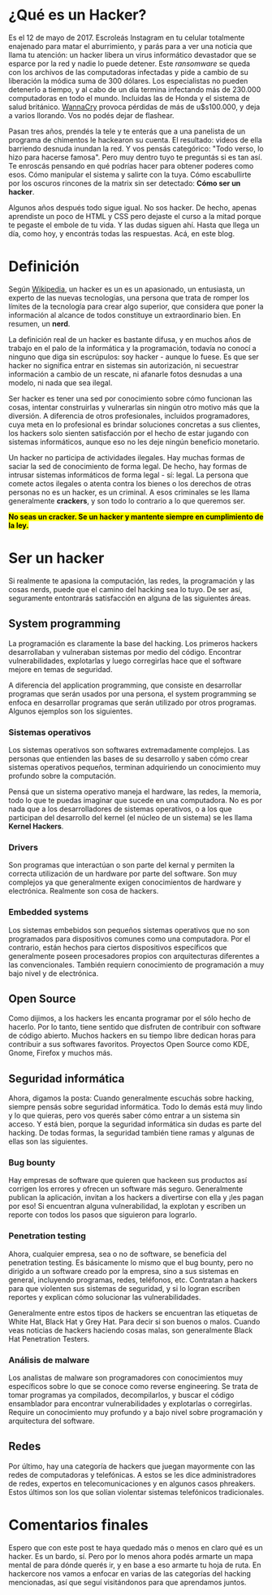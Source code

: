 # ¿Qué es un Hacker?

Es el 12 de mayo de 2017. Escroleás Instagram en tu celular totalmente enajenado para matar el aburrimiento, y parás para a ver una noticia que llama tu atención: un hacker libera un virus informático devastador que se esparce por la red y nadie lo puede detener. Este *ransomware* se queda con los archivos de las computadoras infectadas y pide a cambio de su liberación la módica suma de 300 dólares. Los especialistas no pueden detenerlo a tiempo, y al cabo de un día termina infectando más de 230.000 computadoras en todo el mundo. Incluidas las de Honda y el sistema de salud británico. [WannaCry](https://en.wikipedia.org/wiki/WannaCry_ransomware_attack) provoca pérdidas de más de u$s100.000, y deja a varios llorando. Vos no podés dejar de flashear.

Pasan tres años, prendés la tele y te enterás que a una panelista de un programa de chimentos le hackearon su cuenta. El resultado: videos de ella barriendo desnuda inundan la red. Y vos pensás categórico: "Todo verso, lo hizo para hacerse famosa". Pero muy dentro tuyo te preguntás si es tan así. Te enroscás pensando en qué podrías hacer para obtener poderes como esos. Cómo manipular el sistema y salirte con la tuya. Cómo escabullirte por los oscuros rincones de la matrix sin ser detectado: **Cómo ser un hacker**.

Algunos años después todo sigue igual. No sos hacker. De hecho, apenas aprendiste un poco de HTML y CSS pero dejaste el curso a la mitad porque te pegaste el embole de tu vida. Y las dudas siguen ahí. Hasta que llega un día, como hoy, y encontrás todas las respuestas. Acá, en este blog.

# Definición

Según [Wikipedia](https://es.wikipedia.org/wiki/Hacker), un hacker es un es un apasionado, un entusiasta, un experto de las nuevas tecnologías, una persona que trata de romper los límites de la tecnología para crear algo superior,​ que considera que poner la información al alcance de todos constituye un extraordinario bien. En resumen, un **nerd**.

La definición real de un hacker es bastante difusa, y en muchos años de trabajo en el palo de la informática y la programación, todavía no conocí a ninguno que diga sin escrúpulos: soy hacker - aunque lo fuese. Es que ser hacker no significa entrar en sistemas sin autorización, ni secuestrar información a cambio de un rescate, ni afanarle fotos desnudas a una modelo, ni nada que sea ilegal.

Ser hacker es tener una sed por conocimiento sobre cómo funcionan las cosas, intentar construirlas y vulnerarlas sin ningún otro motivo más que la diversión. A diferencia de otros profesionales, incluidos programadores, cuya meta en lo profesional es brindar soluciones concretas a sus clientes, los hackers solo sienten satisfacción por el hecho de estar jugando con sistemas informáticos, aunque eso no les deje ningún beneficio monetario.

Un hacker no participa de actividades ilegales. Hay muchas formas de saciar la sed de conocimiento de forma legal. De hecho, hay formas de intrusar sistemas informáticos de forma legal - sí: legal. La persona que comete actos ilegales o atenta contra los bienes o los derechos de otras personas no es un hacker, es un criminal. A esos criminales se les llama generalmente **crackers**, y son todo lo contrario a lo que queremos ser.

**<mark>No seas un cracker. Se un hacker y mantente siempre en cumplimiento de la ley.</mark>**

# Ser un hacker

Si realmente te apasiona la computación, las redes, la programación y las cosas nerds, puede que el camino del hacking sea lo tuyo. De ser así, seguramente entontrarás satisfacción en alguna de las siguientes áreas.

## System programming

La programación es claramente la base del hacking. Los primeros hackers desarrollaban y vulneraban sistemas por medio del código. Encontrar vulnerabilidades, explotarlas y luego corregirlas hace que el software mejore en temas de seguridad.

A diferencia del application programming, que consiste en desarrollar programas que serán usados por una persona, el system programming se enfoca en desarrollar programas que serán utilizado por otros programas. Algunos ejemplos son los siguientes.

### Sistemas operativos

Los sistemas operativos son softwares extremadamente complejos. Las personas que entienden las bases de su desarrollo y saben cómo crear sistemas operativos pequeños, terminan adquiriendo un conocimiento muy profundo sobre la computación.

Pensá que un sistema operativo maneja el hardware, las redes, la memoria, todo lo que te puedas imaginar que sucede en una computadora. No es por nada que a los desarrolladores de sistemas operativos, o a los que participan del desarrollo del kernel (el núcleo de un sistema) se les llama **Kernel Hackers**.

### Drivers

Son programas que interactúan o son parte del kernal y permiten la correcta utilización de un hardware por parte del software. Son muy complejos ya que generalmente exigen conocimientos de hardware y electrónica. Realmente son cosa de hackers.

### Embedded systems

Los sistemas embebidos son pequeños sistemas operativos que no son programados para dispositivos comunes como una computadora. Por el contrario, están hechos para ciertos dispositivos específicos que generalmente poseen procesadores propios con arquitecturas diferentes a las convencionales. También requiern conocimiento de programación a muy bajo nivel y de electrónica.

## Open Source

Como dijimos, a los hackers les encanta programar por el sólo hecho de hacerlo. Por lo tanto, tiene sentido que disfruten de contribuir con software de código abierto. Muchos hackers en su tiempo libre dedican horas para contribuir a sus softwares favoritos. Proyectos Open Source como KDE, Gnome, Firefox y muchos más.

## Seguridad informática

Ahora, digamos la posta: Cuando generalmente escuchás sobre hacking, siempre pensás sobre seguridad informática. Todo lo demás está muy lindo y lo que quieras, pero vos querés saber cómo entrar a un sistema sin acceso. Y está bien, porque la seguridad informática sin dudas es parte del hacking. De todas formas, la seguridad también tiene ramas y algunas de ellas son las siguientes.

### Bug bounty

Hay empresas de software que quieren que hackeen sus productos así corrigen los errores y ofrecen un software más seguro. Generalmente publican la aplicación, invitan a los hackers a divertirse con ella y ¡les pagan por eso! Si encuentran alguna vulnerabilidad, la explotan y escriben un reporte con todos los pasos que siguieron para lograrlo.

### Penetration testing

Ahora, cualquier empresa, sea o no de software, se beneficia del penetration testing. Es básicamente lo mismo que el bug bounty, pero no dirigido a un software creado por la empresa, sino a sus sistemas en general, incluyendo programas, redes, teléfonos, etc. Contratan a hackers para que violenten sus sistemas de seguridad, y si lo logran escriben reportes y explican cómo solucionar las vulnerabilidades.

Generalmente entre estos tipos de hackers se encuentran las etiquetas de White Hat, Black Hat y Grey Hat. Para decir si son buenos o malos. Cuando veas noticias de hackers haciendo cosas malas, son generalmente Black Hat Penetration Testers.

### Análisis de malware

Los analistas de malware son programadores con conocimientos muy específicos sobre lo que se conoce como reverse engineering. Se trata de tomar programas ya compilados, decompilarlos, y buscar el código ensamblador para encontrar vulnerabilidades y explotarlas o corregirlas. Require un conocimiento muy profundo y a bajo nivel sobre programación y arquitectura del software.

## Redes

Por último, hay una categoría de hackers que juegan mayormente con las redes de computadoras y telefónicas. A estos se les dice administradores de redes, expertos en telecomunicaciones y en algunos casos phreakers. Estos últimos son los que solían violentar sistemas telefónicos tradicionales.

# Comentarios finales

Espero que con este post te haya quedado más o menos en claro qué es un hacker. Es un bardo, sí. Pero por lo menos ahora podés armarte un mapa mental de para dónde querés ir, y en base a eso armarte tu hoja de ruta. En hackercore nos vamos a enfocar en varias de las categorías del hacking mencionadas, así que seguí visitándonos para que aprendamos juntos.